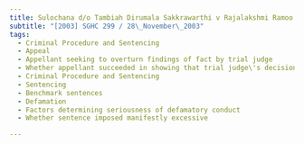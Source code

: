 ```yaml
---
title: Sulochana d/o Tambiah Dirumala Sakkrawarthi v Rajalakshmi Ramoo 
subtitle: "[2003] SGHC 299 / 28\_November\_2003"
tags:
  - Criminal Procedure and Sentencing
  - Appeal
  - Appellant seeking to overturn findings of fact by trial judge
  - Whether appellant succeeded in showing that trial judge\'s decision manifestly wrong or against weight of evidence
  - Criminal Procedure and Sentencing
  - Sentencing
  - Benchmark sentences
  - Defamation
  - Factors determining seriousness of defamatory conduct
  - Whether sentence imposed manifestly excessive

---
```


